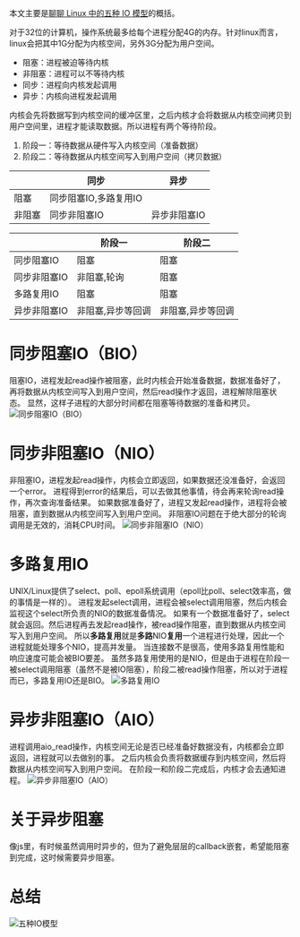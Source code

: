 本文主要是[聊聊 Linux 中的五种 IO 模型](https://mp.weixin.qq.com/s/RkncXcZT4nDQgdLeUcFaxQ)的概括。

对于32位的计算机，操作系统最多给每个进程分配4G的内存。针对linux而言，linux会把其中1G分配为内核空间，另外3G分配为用户空间。

+ 阻塞：进程被迫等待内核
+ 非阻塞：进程可以不等待内核
+ 同步：进程向内核发起调用
+ 异步：内核向进程发起调用

内核会先将数据写到内核空间的缓冲区里，之后内核才会将数据从内核空间拷贝到用户空间里，进程才能读取数据。所以进程有两个等待阶段。
1. 阶段一：等待数据从硬件写入内核空间（准备数据）
2. 阶段二：等待数据从内核空间写入到用户空间（拷贝数据）

|      |同步                 |异步        |
|---   |---                  |---         |
|阻塞  |同步阻塞IO,多路复用IO|            |
|非阻塞|同步非阻塞IO         |异步非阻塞IO|

|              |阶段一           |阶段二           |
|---           |---              |---              |
|同步阻塞IO    |阻塞             |阻塞             |
|同步非阻塞IO  |非阻塞,轮询      |阻塞             |
|多路复用IO    |阻塞             |阻塞             |
|异步非阻塞IO  |非阻塞,异步等回调|非阻塞,异步等回调|

# 同步阻塞IO（BIO）
阻塞IO，进程发起read操作被阻塞，此时内核会开始准备数据，数据准备好了，再将数据从内核空间写入到用户空间，然后read操作才返回，进程解除阻塞状态。
显然，这样子进程的大部分时间都在阻塞等待数据的准备和拷贝。
![同步阻塞IO（BIO）](/file/blog/code/20200513/640.webp)

# 同步非阻塞IO（NIO）
非阻塞IO，进程发起read操作，内核会立即返回，如果数据还没准备好，会返回一个error。
进程得到error的结果后，可以去做其他事情，待会再来轮询read操作，再次查询准备结果。
如果数据准备好了，进程又发起read操作，进程将会被阻塞，直到数据从内核空间写入到用户空间。
非阻塞IO问题在于绝大部分的轮询调用是无效的，消耗CPU时间。
![同步非阻塞IO（NIO）](/file/blog/code/20200513/641.webp)

# 多路复用IO
UNIX/Linux提供了select、poll、epoll系统调用（epoll比poll、select效率高，做的事情是一样的）。
进程发起select调用，进程会被select调用阻塞，然后内核会监视这个select所负责的NIO的数据准备情况。
如果有一个数据准备好了，select就会返回。然后进程再去发起read操作，被read操作阻塞，直到数据从内核空间写入到用户空间。
所以**多路复用**就是**多路**NIO**复用**一个进程进行处理，因此一个进程就能处理多个NIO，提高并发量。
当连接数不是很高，使用多路复用性能和响应速度可能会被BIO要差。
虽然多路复用使用的是NIO，但是由于进程在阶段一被select调用阻塞（虽然不是被IO阻塞），阶段二被read操作阻塞，所以对于进程而已，多路复用IO还是BIO。
![多路复用IO](/file/blog/code/20200513/642.webp)

# 异步非阻塞IO（AIO）
进程调用aio_read操作，内核空间无论是否已经准备好数据没有，内核都会立即返回，进程就可以去做别的事。
之后内核会负责将数据缓存到内核空间，然后将数据从内核空间写入到用户空间。
在阶段一和阶段二完成后，内核才会去通知进程。
![异步非阻塞IO（AIO）](/file/blog/code/20200513/643.webp)

# 关于异步阻塞
像js里，有时候虽然调用时异步的，但为了避免层层的callback嵌套，希望能阻塞到完成，这时候需要异步阻塞。

# 总结
![五种IO模型](/file/blog/code/20200513/644.webp)